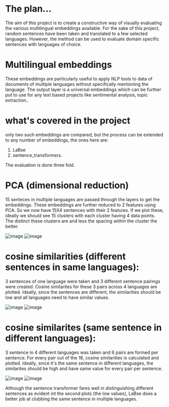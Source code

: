 # The plan...

The aim of this project is to create a constructive way of visually evaluating the various multilingual embeddings available. For the sake of this project, random sentences have been taken and translated to a few selected languages. However, the method can be used to evaluate domain specific sentences with languages of choice.

# Multilingual embeddings

These embeddings are particularly useful to apply NLP tools to data of documents of multiple languages without specifically mentioning the language. The output layer is a universal embeddings which can be further put to use for any text based projects like sentimental analysis, topic extraction..

# what's covered in the project

only two such embeddings are compared, but the process can be extended to any number of embeddings, the ones here are:
1. LaBse
2. sentence_transformers.

The evaluation is done three fold.

# PCA (dimensional reduction)

15 senteces in multiple languages are passed through the layers to get the embeddings. These embeddings are further reduced to 2 features using PCA. So we now have 15X4 sentences with their 2 features. If we plot these, ideally we should see 15 clusters with each cluster having 4 data points. The distinct these clusters are and less the spacing within the cluster the better.

![image](https://user-images.githubusercontent.com/37741896/141932308-8cbbaf9c-d1a7-4618-aa19-84ebf8c5317b.png)   ![image](https://user-images.githubusercontent.com/37741896/141932389-94769f73-4841-4c71-8002-9d2de5ee8297.png)

# cosine similarities (different sentences in same languages):

3 sentences of one language were taken and 3 different sentence pairings were created. Cosine similarites for these 3 pairs across 4 languages are plotted. Ideally, since the sentences are different, the similarities should be low and all languages need to have similar values.

![image](https://user-images.githubusercontent.com/37741896/141933170-d08c1196-9cf3-4500-b5f7-4f301a5b04ee.png)   ![image](https://user-images.githubusercontent.com/37741896/141933216-7c02bfc5-09b0-4e2c-9ff7-93c1599f5905.png)

# cosine similarites (same sentence in different languages):

3 sentence in 4 different languages was taken and 6 pairs are formed per sentence. For every pair out of the 18, cosine similarities is calculated and plotted. Ideally, since it's the same sentence in different languages, the similarites should be high and have same value for every pair per sentence.

![image](https://user-images.githubusercontent.com/37741896/141933639-fadc4847-a3fb-4f31-baaa-3bf870b0bf2f.png)   ![image](https://user-images.githubusercontent.com/37741896/141934025-0b689f5c-328a-4093-97a5-56f0b276d3ba.png)

Although the sentence transformer fares well in distinguishing different sentences as evident int the second plots (the low values), LaBse does a better job at clubbing the same sentence in multiple languages.
 


